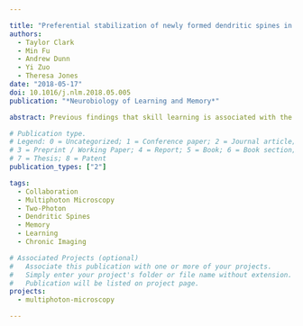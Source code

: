 ```yaml
---

title: "Preferential stabilization of newly formed dendritic spines in motor cortex during manual skill learning predicts performance gains, but not memory endurance"
authors:
  - Taylor Clark
  - Min Fu
  - Andrew Dunn
  - Yi Zuo
  - Theresa Jones
date: "2018-05-17"
doi: 10.1016/j.nlm.2018.05.005
publication: "*Neurobiology of Learning and Memory*"

abstract: Previous findings that skill learning is associated with the formation and preferential stabilization of new dendritic spines in cortex have raised the possibility that this preferential stabilization is a mechanism for lasting skill memory. We investigated this possibility in adult mice using in vivo two-photon imaging to monitor spine dynamics on superficial apical dendrites of layer V pyramidal neurons in motor cortex during manual skill learning. Spine formation increased over the first 3 days of training on a skilled reaching task, followed by increased spine elimination. A greater proportion of spines formed during the first 3 training days were lost if training stopped after 3, compared with 15 days. However, performance gains achieved in 3 training days persisted, indicating that preferential new spine stabilization was non-essential for skill retention. Consistent with a role in ongoing skill refinement, the persistence of spines formed early in training strongly predicted performance improvements. Finally, while we observed no net spine density change on superficial dendrites, the density of spines on deeper apical branches of the same neuronal population was increased regardless of training duration, suggestive of a potential role in the retention of the initial skill memory. Together, these results indicate dendritic subpopulation-dependent variation in spine structural responses to skill learning, which potentially reflect distinct contributions to the refinement and retention of newly acquired motor skills.

# Publication type.
# Legend: 0 = Uncategorized; 1 = Conference paper; 2 = Journal article;
# 3 = Preprint / Working Paper; 4 = Report; 5 = Book; 6 = Book section;
# 7 = Thesis; 8 = Patent
publication_types: ["2"]

tags:
  - Collaboration
  - Multiphoton Microscopy
  - Two-Photon
  - Dendritic Spines
  - Memory
  - Learning
  - Chronic Imaging

# Associated Projects (optional)
#   Associate this publication with one or more of your projects.
#   Simply enter your project's folder or file name without extension.
#   Publication will be listed on project page.
projects:
  - multiphoton-microscopy

---
```

